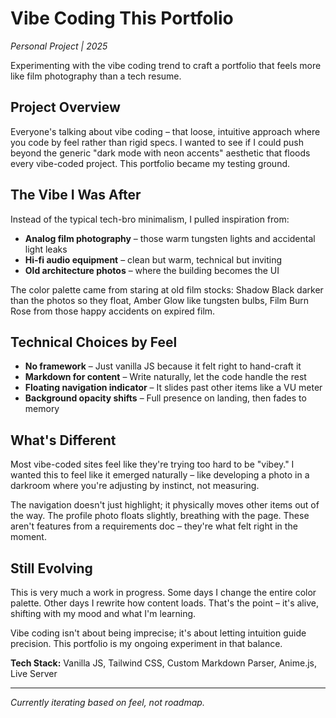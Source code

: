 # Vibe Coding This Portfolio

*Personal Project | 2025*

Experimenting with the vibe coding trend to craft a portfolio that feels more like film photography than a tech resume.

## Project Overview

Everyone's talking about vibe coding – that loose, intuitive approach where you code by feel rather than rigid specs. I wanted to see if I could push beyond the generic "dark mode with neon accents" aesthetic that floods every vibe-coded project. This portfolio became my testing ground.

## The Vibe I Was After

Instead of the typical tech-bro minimalism, I pulled inspiration from:
- **Analog film photography** – those warm tungsten lights and accidental light leaks
- **Hi-fi audio equipment** – clean but warm, technical but inviting
- **Old architecture photos** – where the building becomes the UI

The color palette came from staring at old film stocks: Shadow Black darker than the photos so they float, Amber Glow like tungsten bulbs, Film Burn Rose from those happy accidents on expired film.

## Technical Choices by Feel

- **No framework** – Just vanilla JS because it felt right to hand-craft it
- **Markdown for content** – Write naturally, let the code handle the rest
- **Floating navigation indicator** – It slides past other items like a VU meter
- **Background opacity shifts** – Full presence on landing, then fades to memory

## What's Different

Most vibe-coded sites feel like they're trying too hard to be "vibey." I wanted this to feel like it emerged naturally – like developing a photo in a darkroom where you're adjusting by instinct, not measuring.

The navigation doesn't just highlight; it physically moves other items out of the way. The profile photo floats slightly, breathing with the page. These aren't features from a requirements doc – they're what felt right in the moment.

## Still Evolving

This is very much a work in progress. Some days I change the entire color palette. Other days I rewrite how content loads. That's the point – it's alive, shifting with my mood and what I'm learning.

Vibe coding isn't about being imprecise; it's about letting intuition guide precision. This portfolio is my ongoing experiment in that balance.

**Tech Stack:** Vanilla JS, Tailwind CSS, Custom Markdown Parser, Anime.js, Live Server

---

*Currently iterating based on feel, not roadmap.*